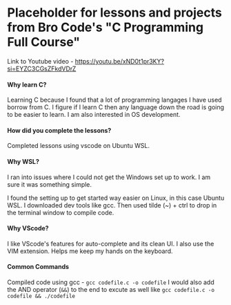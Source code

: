 # Placeholder for lessons and projects from Bro Code's "C Programming Full Course"

Link to Youtube video - https://youtu.be/xND0t1pr3KY?si=EYZC3CGsZFkdVDrZ



#### **Why learn C?**

Learning C because I found that a lot of programming langages I have used borrow from C. I figure if I learn C then any language down the road is going to be easier to learn. 
I am also interested in OS development.

#### **How did you complete the lessons?** 

Completed lessons using vscode on Ubuntu WSL.

#### **Why WSL?**

I ran into issues where I could not get the Windows set up to work. I am sure it was something simple. 

I found the setting up to get started way easier on Linux, in this case Ubuntu WSL. I downloaded dev tools like gcc. 
Then used tilde (~) + ctrl to drop in the terminal window to compile code. 

#### **Why VScode?**

I like VScode's features for auto-complete and its clean UI. I also use the VIM extension. 
Helps me keep my hands on the keyboard. 


#### **Common Commands**

Compiled code using gcc - `gcc codefile.c -o codefile`
I would also add the AND operator (`&&`) to the end to excute as well like `gcc codefile.c -o codefile && ./codefile`

